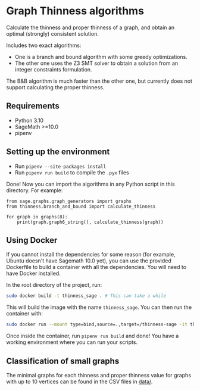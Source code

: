 # Graph Thinness algorithms

Calculate the thinness and proper thinness of a graph, and obtain an optimal (strongly) consistent solution.

Includes two exact algorithms:
- One is a branch and bound algorithm with some greedy optimizations.
- The other one uses the Z3 SMT solver to obtain a solution from an integer constraints formulation.

The B&B algorithm is much faster than the other one, but currently does not support calculating the proper thinness.

## Requirements
- Python 3.10
- SageMath >=10.0
- pipenv

## Setting up the environment
- Run `pipenv --site-packages install`
- Run `pipenv run build` to compile the `.pyx` files

Done! Now you can import the algorithms in any Python script in this directory. For example:

```
from sage.graphs.graph_generators import graphs
from thinness.branch_and_bound import calculate_thinness

for graph in graphs(8):
    print(graph.graph6_string(), calculate_thinness(graph))
```

## Using Docker

If you cannot install the dependencies for some reason (for example, Ubuntu doesn't have Sagemath 10.0 yet), you can use the provided Dockerfile to build a container with all the dependencies. You will need to have Docker installed.

In the root directory of the project, run:

```bash
sudo docker build -t thinness_sage . # This can take a while
```
This will build the image with the name `thinness_sage`. You can then run the container with:

```bash
sudo docker run --mount type=bind,source=.,target=/thinness-sage -it thinness_sage
```

Once inside the container, run `pipenv run build` and done! You have a working environment where you can run your scripts.

## Classification of small graphs
The minimal graphs for each thinness and proper thinness value for graphs with up to 10 vertices can be found in the CSV files in [data/](data/).
